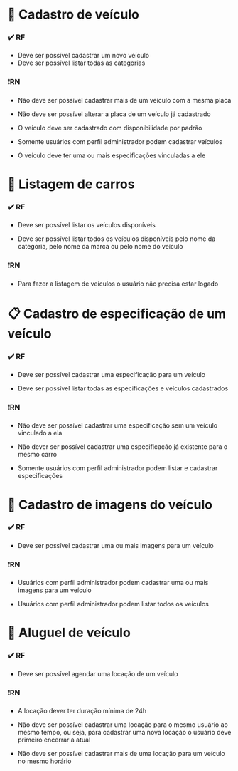 # :car: Cadastro de veículo
###  :heavy_check_mark: RF

* Deve ser possível cadastrar um novo veículo
* Deve ser possível listar todas as categorias

### :heavy_exclamation_mark:RN

* Não deve ser possível cadastrar mais de um veículo com a mesma placa

* Não deve ser possível alterar a placa de um veículo já cadastrado

* O veículo deve ser cadastrado com disponibilidade por padrão

* Somente usuários com perfil administrador podem cadastrar veículos

* O veículo deve ter uma ou mais especificações vinculadas a ele

# :page_with_curl: Listagem de carros

###  :heavy_check_mark: RF

* Deve ser possível listar os veículos disponíveis

* Deve ser possível listar todos os veículos disponíveis pelo nome da categoria, pelo nome da marca ou pelo nome do veículo

### :heavy_exclamation_mark:RN

* Para fazer a listagem de veículos o usuário não precisa estar logado

# :clipboard: Cadastro de especificação de um veículo

###  :heavy_check_mark: RF
* Deve ser possível cadastrar uma especificação para um veículo

* Deve ser possível listar todas as especificações e veículos cadastrados

### :heavy_exclamation_mark:RN
* Não deve ser possível cadastrar uma especificação sem um veículo vinculado a ela

* Não dever ser possível cadastrar uma especificação já existente para o mesmo carro

* Somente usuários com perfil administrador podem listar e cadastrar especificações

# :floppy_disk: Cadastro de imagens do veículo

###  :heavy_check_mark: RF
* Deve ser possível cadastrar uma ou mais imagens para um veículo

### :heavy_exclamation_mark:RN
* Usuários com perfil administrador podem cadastrar uma ou mais imagens para um veículo

* Usuários com perfil administrador podem listar todos os veículos

# :calendar: Aluguel de veículo

###  :heavy_check_mark: RF
* Deve ser possível agendar uma locação de um veículo

### :heavy_exclamation_mark:RN

* A locação dever ter duração mínima de 24h

* Não deve ser possível cadastrar uma locação para o mesmo usuário ao mesmo tempo, ou seja, para cadastrar uma nova locação o usuário deve primeiro encerrar a atual

* Não deve ser possível cadastrar mais de uma locação para um veículo no mesmo horário